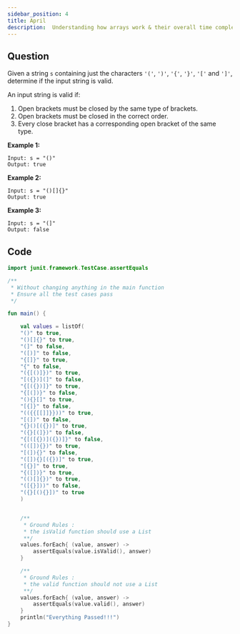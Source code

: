 ```yaml
---
sidebar_position: 4
title: April
description:  Understanding how arrays work & their overall time complexity
---
```


## Question

Given a string `s` containing just the characters `'('`, `')'`, `'{'`, `'}'`, `'['` and `']'`, determine if the input string is valid.

An input string is valid if:

1. Open brackets must be closed by the same type of brackets.
2. Open brackets must be closed in the correct order.
3. Every close bracket has a corresponding open bracket of the same type.

**Example 1:**

```
Input: s = "()"
Output: true

```

**Example 2:**

```
Input: s = "()[]{}"
Output: true

```

**Example 3:**

```
Input: s = "(]"
Output: false

```

## Code
```kotlin
import junit.framework.TestCase.assertEquals

/**
 * Without changing anything in the main function
 * Ensure all the test cases pass
 */

fun main() {

    val values = listOf(
    "()" to true,
    "()[]{}" to true,
    "(]" to false,
    "([)]" to false,
    "{[]}" to true,
    "{" to false,
    "({[()]})" to true,
    "[({})](]" to false,
    "{[({})]}" to true,
    "{[(])}" to false,
    "(){}[]" to true,
    "[{]}" to false,
    "(({{[[]]}}))" to true,
    "[(])" to false,
    "{}()[({})]" to true,
    "({}[(]})" to false,
    "{[([{})]({})]}" to false,
    "(([]){})" to true,
    "[(]){}" to false,
    "([]){}[({})]" to true,
    "[{}]" to true,
    "{([])}" to true,
    "(()[]{})" to true,
    "([{}]))" to false,
    "({}[(){}])" to true
    )


    /**
     * Ground Rules : 
     * the isValid function should use a List
     **/
    values.forEach{ (value, answer) ->
        assertEquals(value.isValid(), answer)
    }

    /**
     * Ground Rules : 
     * the valid function should not use a List
     **/
    values.forEach{ (value, answer) ->
        assertEquals(value.valid(), answer)
    }
    println("Everything Passed!!!")
}
```